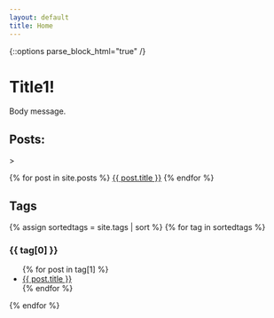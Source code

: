 ```yaml
---
layout: default
title: Home
---
```

{::options parse_block_html="true" /}

<h1>Title1!</h1>

Body message.

<h2>Posts:</h2>>

{% for post in site.posts %}
<a href="{{ post.url }}/">{{ post.title }}</a>
{% endfor %}

<h2>Tags</h2>

{% assign sortedtags = site.tags | sort %}
{% for tag in sortedtags %}
<h3 id="tag_header">{{ tag[0] }}</h3>
<ul>
{% for post in tag[1] %}
<li><a href="{{ post.url }}">{{ post.title }}</a></li>
{% endfor %}
</ul>
{% endfor %}
